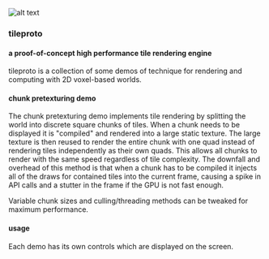 ![alt text](https://github.com/molecuul/tileproto/raw/master/screen.png "screenshot")
### tileproto
#### a proof-of-concept high performance tile rendering engine
tileproto is a collection of some demos of technique for rendering and computing with 2D voxel-based worlds.
#### chunk pretexturing demo
The chunk pretexturing demo implements tile rendering by splitting the world into discrete square chunks of tiles. When a chunk needs to be displayed it is "compiled" and rendered into a large static texture. The large texture is then reused to render the entire chunk with one quad instead of rendering tiles independently as their own quads. This allows all chunks to render with the same speed regardless of tile complexity. The downfall and overhead of this method is that when a chunk has to be compiled it injects all of the draws for contained tiles into the current frame, causing a spike in API calls and a stutter in the frame if the GPU is not fast enough.

Variable chunk sizes and culling/threading methods can be tweaked for maximum performance.
#### usage
Each demo has its own controls which are displayed on the screen.
